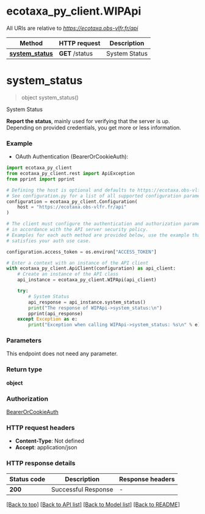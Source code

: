 # ecotaxa_py_client.WIPApi

All URIs are relative to *https://ecotaxa.obs-vlfr.fr/api*

Method | HTTP request | Description
------------- | ------------- | -------------
[**system_status**](WIPApi.md#system_status) | **GET** /status | System Status


# **system_status**
> object system_status()

System Status

**Report the status**, mainly used for verifying that the server is up. Depending on provided credentials, you get more or less information.

### Example

* OAuth Authentication (BearerOrCookieAuth):

```python
import ecotaxa_py_client
from ecotaxa_py_client.rest import ApiException
from pprint import pprint

# Defining the host is optional and defaults to https://ecotaxa.obs-vlfr.fr/api
# See configuration.py for a list of all supported configuration parameters.
configuration = ecotaxa_py_client.Configuration(
    host = "https://ecotaxa.obs-vlfr.fr/api"
)

# The client must configure the authentication and authorization parameters
# in accordance with the API server security policy.
# Examples for each auth method are provided below, use the example that
# satisfies your auth use case.

configuration.access_token = os.environ["ACCESS_TOKEN"]

# Enter a context with an instance of the API client
with ecotaxa_py_client.ApiClient(configuration) as api_client:
    # Create an instance of the API class
    api_instance = ecotaxa_py_client.WIPApi(api_client)

    try:
        # System Status
        api_response = api_instance.system_status()
        print("The response of WIPApi->system_status:\n")
        pprint(api_response)
    except Exception as e:
        print("Exception when calling WIPApi->system_status: %s\n" % e)
```



### Parameters

This endpoint does not need any parameter.

### Return type

**object**

### Authorization

[BearerOrCookieAuth](../README.md#BearerOrCookieAuth)

### HTTP request headers

 - **Content-Type**: Not defined
 - **Accept**: application/json

### HTTP response details

| Status code | Description | Response headers |
|-------------|-------------|------------------|
**200** | Successful Response |  -  |

[[Back to top]](#) [[Back to API list]](../README.md#documentation-for-api-endpoints) [[Back to Model list]](../README.md#documentation-for-models) [[Back to README]](../README.md)

